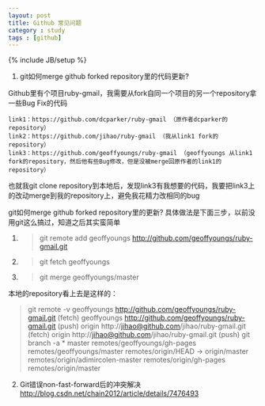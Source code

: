 ```yaml
---
layout: post
title: Github 常见问题
category : study
tags : [github]
---
```

{% include JB/setup %}

1. git如何merge github forked repository里的代码更新?

Github里有个项目ruby-gmail，我需要从fork自同一个项目的另一个repository拿一些Bug Fix的代码

    link1：https://github.com/dcparker/ruby-gmail （原作者dcparker的repository）
    link2：https://github.com/jihao/ruby-gmail （我从link1 fork的repository）
    link3：https://github.com/geoffyoungs/ruby-gmail （geoffyoungs 从link1 fork的repository，然后他有些Bug修改，但是没被merge回原作者的link1的repository）  

也就我git clone repository到本地后，发现link3有我想要的代码，我要把link3上的改动merge到我的repository上，避免我花精力改相同的bug

git如何merge github forked repository里的更新?
具体做法是下面三步，以前没用git这么搞过，知道之后其实蛮简单

1. >git remote add geoffyoungs http://github.com/geoffyoungs/ruby-gmail.git
2. >git fetch geoffyoungs
3. >git merge geoffyoungs/master

本地的repository看上去是这样的：
> git remote -v
    geoffyoungs http://github.com/geoffyoungs/ruby-gmail.git (fetch)
    geoffyoungs http://github.com/geoffyoungs/ruby-gmail.git (push)
    origin http://jihao@github.com/jihao/ruby-gmail.git (fetch)
    origin http://jihao@github.com/jihao/ruby-gmail.git (push)
> git branch -a
    * master
    remotes/geoffyoungs/gh-pages
    remotes/geoffyoungs/master
    remotes/origin/HEAD -> origin/master
    remotes/origin/adimircolen-master
    remotes/origin/gh-pages
    remotes/origin/master

2. Git错误non-fast-forward后的冲突解决 
<http://blog.csdn.net/chain2012/article/details/7476493>